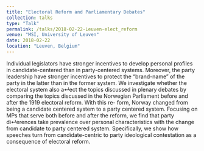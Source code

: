 ```yaml
---
title: "Electoral Reform and Parliamentary Debates"
collection: talks
type: "Talk"
permalink: /talks/2018-02-22-Leuven-elect_reform
venue: "MSI, University of Leuven"
date: 2018-02-22
location: "Leuven, Belgium"
---
```


Individual legislators have stronger incentives to develop personal profiles in candidate-centered than in party-centered systems. Moreover, the party leadership have stronger incentives to protect the “brand-name” of the party in the latter than in the former system. We investigate whether the electoral system also a↵ect the topics discussed in plenary debates by comparing the topics discussed in the Norwegian Parliament before and after the 1919 electoral reform. With this re- form, Norway changed from being a candidate centered system to a party centered system. Focusing on MPs that serve both before and after the reform, we find that party di↵erences take prevalence over personal characteristics with the change from candidate to party centered system. Specifically, we show how speeches turn from candidate-centric to party ideological contestation as a consequence of electoral reform.
